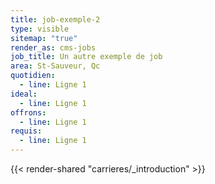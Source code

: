 ```yaml
---
title: job-exemple-2
type: visible
sitemap: "true"
render_as: cms-jobs
job_title: Un autre exemple de job
area: St-Sauveur, Qc
quotidien:
  - line: Ligne 1
ideal:
  - line: Ligne 1
offrons:
  - line: Ligne 1
requis:
  - line: Ligne 1
---
```

{{< render-shared "carrieres/_introduction" >}}